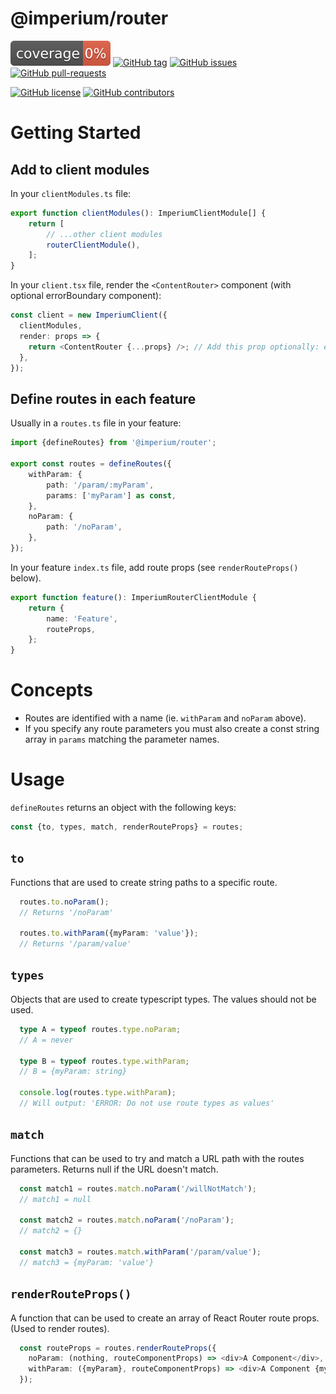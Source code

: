 # @imperium/router

[![Coverage_badge](../../docs/assets/coverage/router/coverage.svg)](assets/coverage/router/index.html)
[![GitHub tag](https://img.shields.io/github/tag/darkadept/imperium.svg)](https://github.com/darkadept/imperium/tags/)
[![GitHub issues](https://img.shields.io/github/issues/darkadept/imperium.svg)](https://github.com/darkadept/imperium/issues/)
[![GitHub pull-requests](https://img.shields.io/github/issues-pr/darkadept/imperium.svg)](https://GitHub.com/darkadept/imperium/pull/)

[![GitHub license](https://img.shields.io/github/license/darkadept/imperium.svg)](https://github.com/darkadept/imperium/blob/master/LICENSE)
[![GitHub contributors](https://img.shields.io/github/contributors/darkadept/imperium.svg)](https://github.com/darkadept/imperium/graphs/contributors/)

# Getting Started

## Add to client modules
In your `clientModules.ts` file:
```typescript
export function clientModules(): ImperiumClientModule[] {
    return [
        // ...other client modules	
        routerClientModule(),
    ];
}
```

In your `client.tsx` file, render the `<ContentRouter>` component (with optional errorBoundary component):
```typescript jsx
const client = new ImperiumClient({
  clientModules,
  render: props => {
    return <ContentRouter {...props} />; // Add this prop optionally: errorBoundary={ErrorBoundary}
  },
});
```

## Define routes in each feature
Usually in a `routes.ts` file in your feature:
```typescript
import {defineRoutes} from '@imperium/router';

export const routes = defineRoutes({
	withParam: {
		path: '/param/:myParam',
		params: ['myParam'] as const,
	},
	noParam: {
		path: '/noParam',
	},
});
```

In your feature `index.ts` file, add route props (see `renderRouteProps()` below).
```typescript
export function feature(): ImperiumRouterClientModule {
	return {
		name: 'Feature',
		routeProps,
	};
}
```

# Concepts
* Routes are identified with a name (ie. `withParam` and `noParam` above).
* If you specify any route parameters you must also create a const string array in `params` matching the parameter names.

# Usage
`defineRoutes` returns an object with the following keys:
```typescript
const {to, types, match, renderRouteProps} = routes;
```

## `to`
Functions that are used to create string paths to a specific route.
```typescript
  routes.to.noParam();
  // Returns '/noParam'

  routes.to.withParam({myParam: 'value'});
  // Returns '/param/value'
```

## `types`
Objects that are used to create typescript types. The values should not be used.
```typescript
  type A = typeof routes.type.noParam;
  // A = never

  type B = typeof routes.type.withParam;
  // B = {myParam: string}

  console.log(routes.type.withParam);
  // Will output: 'ERROR: Do not use route types as values'
```

## `match`
Functions that can be used to try and match a URL path with the routes parameters. Returns null if the URL doesn't match.
```typescript
  const match1 = routes.match.noParam('/willNotMatch');
  // match1 = null

  const match2 = routes.match.noParam('/noParam');
  // match2 = {}

  const match3 = routes.match.withParam('/param/value');
  // match3 = {myParam: 'value'}
```

## `renderRouteProps()`
A function that can be used to create an array of React Router route props. (Used to render routes).
```typescript jsx
  const routeProps = routes.renderRouteProps({
    noParam: (nothing, routeComponentProps) => <div>A Component</div>,
    withParam: ({myParam}, routeComponentProps) => <div>A Component {myParam}</div>,
  });
```
